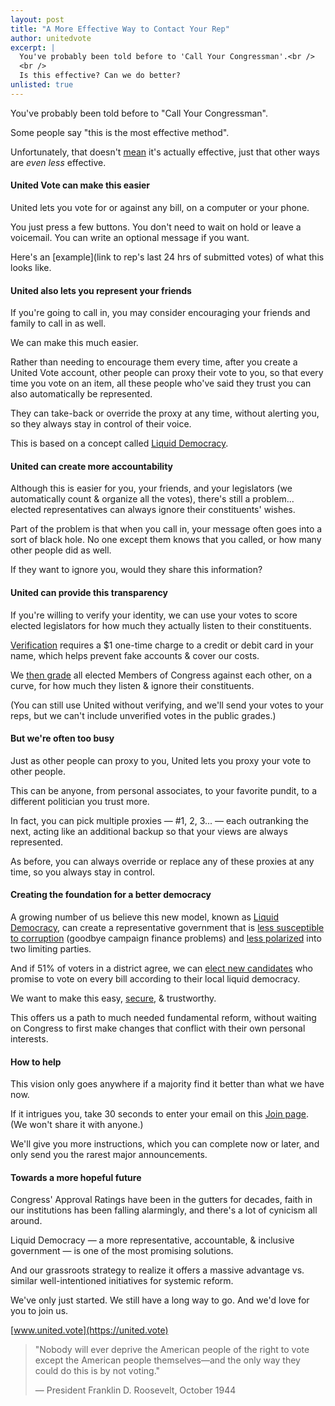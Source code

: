 ```yaml
---
layout: post
title: "A More Effective Way to Contact Your Rep"
author: unitedvote
excerpt: |
  You've probably been told before to 'Call Your Congressman'.<br />
  <br />
  Is this effective? Can we do better?
unlisted: true
---
```


You've probably been told before to "Call Your Congressman".

Some people say "this is the most effective method".

Unfortunately, that doesn't [mean](https://www.newyorker.com/magazine/2017/03/06/what-calling-congress-achieves) it's actually effective, just that other ways are *even less* effective.

#### United Vote can make this easier

United lets you vote for or against any bill, on a computer or your phone.

You just press a few buttons. You don't need to wait on hold or leave a voicemail. You can write an optional message if you want.

Here's an [example](link to rep's last 24 hrs of submitted votes) of what this looks like.

#### United also lets you represent your friends

If you're going to call in, you may consider encouraging your friends and family to call in as well.

We can make this much easier.

Rather than needing to encourage them every time, after you create a United Vote account, other people can proxy their vote to you, so that every time you vote on an item, all these people who've said they trust you can also automatically be represented.

They can take-back or override the proxy at any time, without alerting you, so they always stay in control of their voice.

This is based on a concept called [Liquid Democracy](https://blog.united.vote/2016/09/21/what-is-liquid-democracy/).

#### United can create more accountability

Although this is easier for you, your friends, and your legislators (we automatically count & organize all the votes), there's still a problem... elected representatives can always ignore their constituents' wishes.

Part of the problem is that when you call in, your message often goes into a sort of black hole. No one except them knows that you called, or how many other people did as well.

If they want to ignore you, would they share this information?

#### United can provide this transparency

If you're willing to verify your identity, we can use your votes to score elected legislators for how much they actually listen to their constituents.

[Verification](https://united.vote/verification/identity) requires a $1 one-time charge to a credit or debit card in your name, which helps prevent fake accounts & cover our costs.

We [then grade](https://blog.united.vote/2017/12/08/give-your-rep-an-f-introducing-united-legislator-grades/) all elected Members of Congress against each other, on a curve, for how much they listen & ignore their constituents.

(You can still use United without verifying, and we'll send your votes to your reps, but we can't include unverified votes in the public grades.)

#### But we're often too busy

Just as other people can proxy to you, United lets you proxy your vote to other people.

This can be anyone, from personal associates, to your favorite pundit, to a different politician you trust more.

In fact, you can pick multiple proxies — #1, 2, 3... — each outranking the next, acting like an additional backup so that your views are always represented.

As before, you can always override or replace any of these proxies at any time, so you always stay in control.

#### Creating the foundation for a better democracy

A growing number of us believe this new model, known as [Liquid Democracy](https://blog.united.vote/2016/09/21/what-is-liquid-democracy/), can create a representative government that is [less susceptible to corruption](https://blog.united.vote/2017/10/23/democracy-vs-corruption/) (goodbye campaign finance problems) and [less polarized](https://blog.united.vote/2017/03/06/how-to-move-past-two-parties/) into two limiting parties.

And if 51% of voters in a district agree, we can [elect new candidates](https://blog.united.vote/2017/07/04/running-liquid-democracy-candidates/) who promise to vote on every bill according to their local liquid democracy.

We want to make this easy, [secure](https://secure.united.vote), & trustworthy.

This offers us a path to much needed fundamental reform, without waiting on Congress to first make changes that conflict with their own personal interests.

#### How to help

This vision only goes anywhere if a majority find it better than what we have now.

If it intrigues you, take 30 seconds to enter your email on this [Join page](https://united.vote/join). (We won't share it with anyone.)

We'll give you more instructions, which you can complete now or later, and only send you the rarest major announcements.

#### Towards a more hopeful future

Congress' Approval Ratings have been in the gutters for decades, faith in our institutions has been falling alarmingly, and there's a lot of cynicism all around.

Liquid Democracy — a more representative, accountable, & inclusive government — is one of the most promising solutions.

And our grassroots strategy to realize it offers a massive advantage vs. similar well-intentioned initiatives for systemic reform.

We've only just started. We still have a long way to go. And we'd love for you to join us.

[www.united.vote](https://united.vote)

> "Nobody will ever deprive the American people of the right to vote except the American people themselves—and the only way they could do this is by not voting."
>
> — President Franklin D. Roosevelt, October 1944
